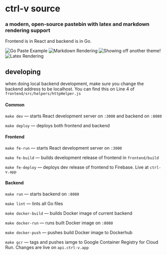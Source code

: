 # ctrl-v source
### a modern, open-source pastebin with latex and markdown rendering support

Frontend is in React and backend is in Go.

![Go Paste Example](https://user-images.githubusercontent.com/23178940/83225601-06f0bb80-a135-11ea-9af2-9f2946459fe7.png)
![Markdown Rendering](https://user-images.githubusercontent.com/23178940/83225605-0821e880-a135-11ea-9efd-e7242ebde265.png)
![Showing off another theme!](https://user-images.githubusercontent.com/23178940/83225610-0a844280-a135-11ea-8c7c-4a0ecb13f379.png)
![Latex Rendering](https://user-images.githubusercontent.com/23178940/83225613-0c4e0600-a135-11ea-9f27-e5653cf9f343.png)

## developing
when doing local backend development, make sure you change the backend address to be localhost. You can find this on Line 4 of `frontend/src/helpers/httpHelper.js`

#### Common
`make dev` &mdash; starts React development server on `:3000` and backend on `:8080`

`make deploy` &mdash; deploys both frontend and backend

#### Frontend
`make fe-run` &mdash; starts React development server on `:3000`

`make fe-build` &mdash; builds development release of frontend in `frontend/build`

`make fe-deploy` &mdash; deploys dev release of frontend to Firebase. Live at `ctrl-v.app`

#### Backend
`make run` &mdash; starts backend on `:8080`

`make lint` &mdash; lints all Go files 

`make docker-build` &mdash; builds Docker image of current backend

`make docker-run` &mdash; runs built Docker image on `:8080`

`make docker-push` &mdash; pushes build Docker image to Dockerhub

`make gcr` &mdash; tags and pushes iamge to Google Container Registry for Cloud Run. Changes are live on `api.ctrl-v.app`